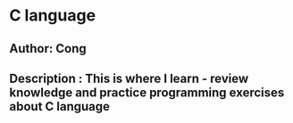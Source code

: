 # C language 
## Author: Cong
## Description : This is where I learn - review knowledge and practice programming exercises about C language
